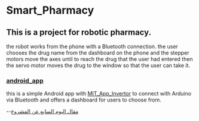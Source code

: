 # Smart_Pharmacy

## This is a project for robotic pharmacy.
the robot works from the phone with a Bluetooth connection.
the user chooses the drug name from the dashboard on the phone and the stepper motors move the axes until to reach the drug that the user had entered then the servo motor moves the drug to the window so that the user can take it.

### [android_app](https://github.com/Ibrahim-Hendawi/Smart_Pharmacy/blob/main/android_app.aia)
this is a simple Android app with [MIT_App_Invertor](https://appinventor.mit.edu/) to connect with Arduino via Bluetooth and offers a dashboard for users to choose from.


--[مقال اليوم السابع عن المشروع](https://m.youm7.com/story/2023/8/30/%D8%B7%D9%84%D8%A7%D8%A8-%D9%83%D9%84%D9%8A%D8%A9-%D8%A7%D9%84%D8%B0%D9%83%D8%A7%D8%A1-%D8%A7%D9%84%D8%A7%D8%B5%D8%B7%D9%86%D8%A7%D8%B9%D9%89-%D8%A8%D8%AC%D8%A7%D9%85%D8%B9%D8%A9-%D9%83%D9%81%D8%B1-%D8%A7%D9%84%D8%B4%D9%8A%D8%AE-%D9%8A%D8%A8%D8%AA%D9%83%D8%B1%D9%88%D9%86-%D8%B1%D9%88%D8%A8%D9%88%D8%AA-%D9%83%D8%B5%D9%8A%D8%AF%D9%84%D9%8A%D8%A9/6287074?fbclid=IwAR1Vw5PbbIRJG8IXOa8Ln9s5SzXdvpZYGxvqZRB9dOUEpVm05vL6Pb5RrEw)
